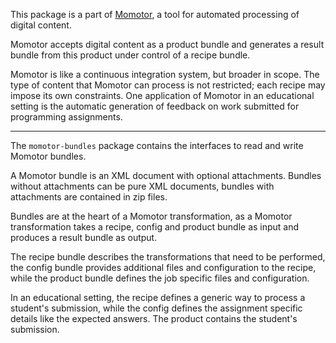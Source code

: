 This package is a part of [Momotor](https://momotor.org/), a tool for automated processing of digital content. 

Momotor accepts digital content as a product bundle and generates a result bundle from this product under 
control of a recipe bundle. 

Momotor is like a continuous integration system, but broader in scope. The 
type of content that Momotor can process is not restricted; each recipe may impose its own constraints. 
One application of Momotor in an educational setting is the automatic generation of feedback on work submitted 
for programming assignments.

---

The `momotor-bundles` package contains the interfaces to read and write Momotor bundles.

A Momotor bundle is an XML document with optional attachments. Bundles without attachments can be pure XML
documents, bundles with attachments are contained in zip files.

Bundles are at the heart of a Momotor transformation, as a Momotor transformation
takes a recipe, config and product bundle as input and produces a result bundle
as output.

The recipe bundle describes the transformations that need to be performed, the config
bundle provides additional files and configuration to the recipe,
while the product bundle defines the job specific files and configuration.

In an educational setting, the recipe defines a generic way to process a student's
submission, while the config defines the assignment specific details like the
expected answers. The product contains the student's submission.
